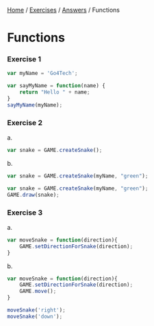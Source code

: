 <a href="/javascript-4-beginners/">Home</a> / <a href="/javascript-4-beginners/Exercises/">Exercises</a> / <a href="/javascript-4-beginners/Answers/">Answers</a> / Functions

# Functions

### Exercise 1

```javascript
var myName = 'Go4Tech';

var sayMyName = function(name) {
    return "Hello " + name;
}
sayMyName(myName);
```

### Exercise 2

a.

```javascript
var snake = GAME.createSnake();
```

b.

```javascript
var snake = GAME.createSnake(myName, "green");
```

```javascript
var snake = GAME.createSnake(myName, "green");
GAME.draw(snake);
```

### Exercise 3

a.

```javascript
var moveSnake = function(direction){
    GAME.setDirectionForSnake(direction);
}
```

b.

```javascript
var moveSnake = function(direction){
    GAME.setDirectionForSnake(direction);
    GAME.move();
}

moveSnake('right');
moveSnake('down');
```